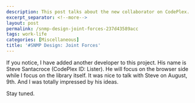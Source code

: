 ```yaml
---
description: This post talks about the new collaborator on CodePlex.
excerpt_separator: <!--more-->
layout: post
permalink: /snmp-design-joint-forces-237d43589acc
tags: work-life
categories: [Miscellaneous]
title: '#SNMP Design: Joint Forces'
---
```

If you notice, I have added another developer to this project. His name is Steve Santacroce (CodePlex ID: Lister). He will focus on the browser side while I focus on the library itself. It was nice to talk with Steve on August, 9th. And I was totally impressed by his ideas.

Stay tuned.
<!--more-->